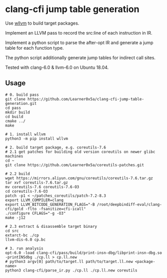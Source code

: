 # clang-cfi jump table generation

Use [wllvm](https://github.com/travitch/whole-program-llvm) to build target packages.

Implement an LLVM pass to record the src:line of each instruction in IR.

Implement a python script to parse the after-opt IR and generate a jump table for each function type.

The python script additionally generate jump tables for indirect call sites.

Tested with clang-6.0 & llvm-6.0 on Ubuntu 18.04.

## Usage
```
# 0. build pass
git clone https://github.com/Learner0x5a/clang-cfi-jump-table-generation.git
cd pass
mkdir build
cd build
cmake ../
make

# 1. install wllvm
python3 -m pip install wllvm

# 2. build target package, e.g. coreutils-7.6
# 2.1 get patches for building old version coreutils on newer glibc machines
cd ~
git clone https://github.com/Learner0x5a/coreutils-patches.git

# 2.2 build
wget https://mirrors.aliyun.com/gnu/coreutils/coreutils-7.6.tar.gz
tar xvf coreutils-7.6.tar.gz
mv coreutils-7.6 coreutils-7.6-O3
cd coreutils-7.6-O3
patch -p1 < ~/patches_coreutils/patch-7.2-8.3
export LLVM_COMPILER=clang
export LLVM_BITCODE_GENERATION_FLAGS="-B /root/deepbindiff-eval/clang-cfi/gold -flto -fsanitize=cfi-icall"
./configure CFLAGS="-g -O3"
make -j12

# 2.3 extract & disassemble target binary
cd src
extarct-bc ./cp
llvm-dis-6.0 cp.bc

# 3. run analysis 
opt-6.0 -load clang-cfi/pass/build/print-insn-dbg/libprint-insn-dbg.so -printINSdbg ./cp.ll > cp.ll.new
# python3 argv[0] path/to/target.ll path/to/target.ll.new <package-name>
python3 clang-cfi/parse_ir.py ./cp.ll ./cp.ll.new coreutils


```


